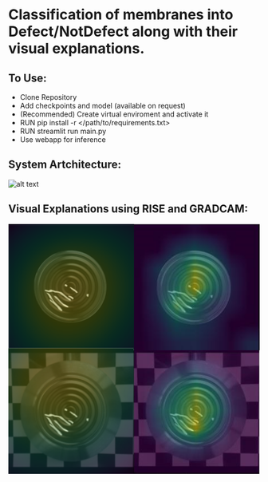 # Classification of membranes into Defect/NotDefect along with their visual explanations.

## To Use:

* Clone Repository
* Add checkpoints and model (available on request)
* (Recommended) Create virtual enviroment and activate it
* RUN pip install -r </path/to/requirements.txt>
* RUN streamlit run main.py
* Use webapp for inference

## System Artchitecture:

![alt text](https://github.com/Muhammad-Kazim/membrane_analysis_demo/blob/master/images/framework.png)

## Visual Explanations using RISE and GRADCAM:

![alt text](https://github.com/Muhammad-Kazim/membrane_analysis_demo/blob/master/images/demo.png)

